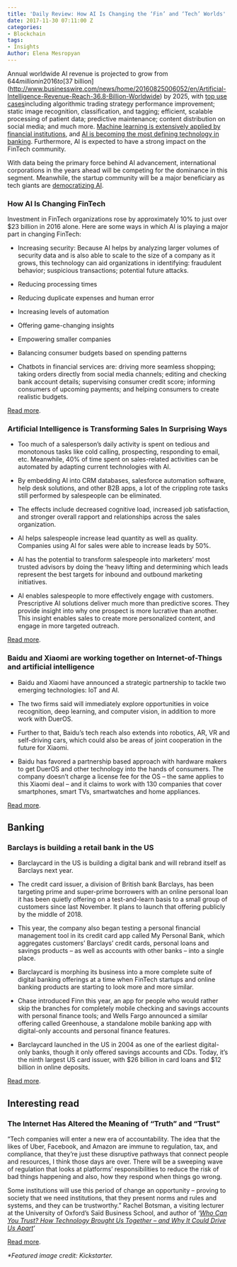 ```yaml
---
title: 'Daily Review: How AI Is Changing the ‘Fin’ and ‘Tech’ Worlds'
date: 2017-11-30 07:11:00 Z
categories:
- Blockchain
tags:
- Insights
Author: Elena Mesropyan
---
```


Annual worldwide AI revenue is projected to grow from $644 million in 2016 to [$37 billion](http://www.businesswire.com/news/home/20160825006052/en/Artificial-Intelligence-Revenue-Reach-36.8-Billion-Worldwide) by 2025, with [top use cases](https://www.top500.org/news/market-for-artificial-intelligence-projected-to-hit-36-billion-by-2025/)including algorithmic trading strategy performance improvement; static image recognition, classification, and tagging; efficient, scalable processing of patient data; predictive maintenance; content distribution on social media; and much more. [Machine learning is extensively applied by financial institutions](https://letstalkpayments.com/how-banks-regulators-are-applying-machine-learning/), and [AI is becoming the most defining technology in banking](https://letstalkpayments.com/ai-most-defining-technology-banking-industry/). Furthermore, AI is expected to have a strong impact on the FinTech community.

With data being the primary force behind AI advancement, international corporations in the years ahead will be competing for the dominance in this segment. Meanwhile, the startup community will be a major beneficiary as tech giants are [democratizing AI](https://letstalkpayments.com/democratization-of-advanced-technologies-building-ai-that-can-build-ai/).

### **How AI Is Changing FinTech**

Investment in FinTech organizations rose by approximately 10% to just over $23 billion in 2016 alone. Here are some ways in which AI is playing a major part in changing FinTech:

* Increasing security: Because AI helps by analyzing larger volumes of security data and is also able to scale to the size of a company as it grows, this technology can aid organizations in identifying: fraudulent behavior; suspicious transactions; potential future attacks.

* Reducing processing times

* Reducing duplicate expenses and human error

* Increasing levels of automation

* Offering game-changing insights

* Empowering smaller companies

* Balancing consumer budgets based on spending patterns

* Chatbots in financial services are: driving more seamless shopping; taking orders directly from social media channels; editing and checking bank account details; supervising consumer credit score; informing consumers of upcoming payments; and helping consumers to create realistic budgets.

[Read more](https://www.huffingtonpost.com/entry/how-ai-is-changing-fintech_us_5a1c4e9ce4b0e580b35371e0).

### **Artificial Intelligence is Transforming Sales In Surprising Ways**

* Too much of a salesperson’s daily activity is spent on tedious and monotonous tasks like cold calling, prospecting, responding to email, etc. Meanwhile, 40% of time spent on sales-related activities can be automated by adapting current technologies with AI.

* By embedding AI into CRM databases, salesforce automation software, help desk solutions, and other B2B apps, a lot of the crippling rote tasks still performed by salespeople can be eliminated.

* The effects include decreased cognitive load, increased job satisfaction, and stronger overall rapport and relationships across the sales organization.

* AI helps salespeople increase lead quantity as well as quality. Companies using AI for sales were able to increase leads by 50%.

* AI has the potential to transform salespeople into marketers’ most trusted advisors by doing the ‘heavy lifting and determining which leads represent the best targets for inbound and outbound marketing initiatives.

* AI enables salespeople to more effectively engage with customers. Prescriptive AI solutions deliver much more than predictive scores. They provide insight into why one prospect is more lucrative than another. This insight enables sales to create more personalized content, and engage in more targeted outreach.

[Read more](https://www.forbes.com/sites/falonfatemi/2017/11/28/artificial-intelligence-is-transforming-sales-in-ways-you-havent-thought-of/#7617030023a4).

### **Baidu and Xiaomi are working together on Internet-of-Things and artificial intelligence**

* Baidu and Xiaomi have announced a strategic partnership to tackle two emerging technologies: IoT and AI.

* The two firms said will immediately explore opportunities in voice recognition, deep learning, and computer vision, in addition to more work with DuerOS.

* Further to that, Baidu’s tech reach also extends into robotics, AR, VR and self-driving cars, which could also be areas of joint cooperation in the future for Xiaomi.

* Baidu has favored a partnership based approach with hardware makers to get DuerOS and other technology into the hands of consumers. The company doesn’t charge a license fee for the OS – the same applies to this Xiaomi deal – and it claims to work with 130 companies that cover smartphones, smart TVs, smartwatches and home appliances.

[Read more](https://techcrunch.com/2017/11/27/xiaomi-baidu-iot-ai/).

## **Banking**

### **Barclays is building a retail bank in the US**

* Barclaycard in the US is building a digital bank and will rebrand itself as Barclays next year.

* The credit card issuer, a division of British bank Barclays, has been targeting prime and super-prime borrowers with an online personal loan it has been quietly offering on a test-and-learn basis to a small group of customers since last November. It plans to launch that offering publicly by the middle of 2018.

* This year, the company also began testing a personal financial management tool in its credit card app called My Personal Bank, which aggregates customers’ Barclays’ credit cards, personal loans and savings products – as well as accounts with other banks – into a single place.

* Barclaycard is morphing its business into a more complete suite of digital banking offerings at a time when FinTech startups and online banking products are starting to look more and more similar.

* Chase introduced Finn this year, an app for people who would rather skip the branches for completely mobile checking and savings accounts with personal finance tools; and Wells Fargo announced a similar offering called Greenhouse, a standalone mobile banking app with digital-only accounts and personal finance features.

* Barclaycard launched in the US in 2004 as one of the earliest digital-only banks, though it only offered savings accounts and CDs. Today, it’s the ninth largest US card issuer, with $26 billion in card loans and $12 billion in online deposits.

[Read more](http://www.tearsheet.co/data/barclays-is-building-a-retail-bank-in-the-us?utm_source=digiday.com&utm_medium=referral&utm_campaign=digidaydis&utm_content=macheel-barclays-is-building-a-retail-bank-in-the-us).

## **Interesting read**

### **The Internet Has Altered the Meaning of “Truth” and “Trust”**

“Tech companies will enter a new era of accountability. The idea that the likes of Uber, Facebook, and Amazon are immune to regulation, tax, and compliance, that they’re just these disruptive pathways that connect people and resources, I think those days are over. There will be a sweeping wave of regulation that looks at platforms’ responsibilities to reduce the risk of bad things happening and also, how they respond when things go wrong.

Some institutions will use this period of change an opportunity – proving to society that we need institutions, that they present norms and rules and systems, and they can be trustworthy.” Rachel Botsman, a visiting lecturer at the University of Oxford’s Saïd Business School, and author of *‘[Who Can You Trust? How Technology Brought Us Together – and Why It Could Drive Us Apart](https://www.amazon.com/Who-Can-You-Trust-Technology/dp/1541773675)‘*

[Read more](https://futurism.com/who-can-you-trust/).

*\*Featured image credit: Kickstarter.*